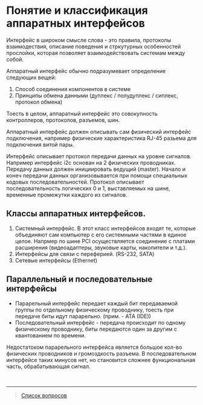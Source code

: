 # Понятие и классификация аппаратных интерфейсов

Интерфейс в широком смысле слова - это правила, протоколы взаимодествия, описание поведения и стркутурных особенностей прослойки, которая позволяет взаимодействовать системам между собой.

Аппаратный интерфейс обычно подразумевает определение следующих вещей:
1) Способ соединения компонентов в системе
2) Принципы обмена данными (дуплекс / полудуплекс / сиплекс, протокол обмена)

Тоесть в целом, аппаратный интерфейс это совокупность контроллеров, протоколов, разъемов, шин.

Аппаратный интерфейс должен описывать сам физический интерфейс подключения, например физические характеристика RJ-45 разьема для подключения витой пары.

Интерфейс описывает протокол передачи данных на уровне сигналов. Например интерфейс i2c основан на 2 физических проводниках. Передачу данных должен инициировать ведущий (master). Начало и конеч передачи данных организовывается при помощи специальных кодовых последовательностей. Протокол описывает последовательность логических 0 и 1, выставляемых на шине, временные промежутки каждого из сигналов.

## Классы аппаратных интерфейсов.

1) Системный интерфейс. В этот класс интерфейсов входят те, которые объединяют сам компьютер с его системными частями в единое целое. Напрмер по шине PCI осуществляется соединение с платами расширения (видеоадаптеры, звуковые карты, накопители и т.д.). 
2) Интерфейсы для связи с переферией. (RS-232, SATA)
3) Сетевые интерфейсы (Ethernet)

## Параллельный и последовательные интерфейсы

* Парарельный интерфейс передает каждый бит передаваемой группы по отдельному физическому проводнику, тоесть при передаче биты идут парарельно. (прим. - ATA (IDE))
* Последовательный интерфейс - передача происходит по одному физическому проводнику, биты передаются один за другим с квантованием по времени.

Недостатоком парарельного интерфейса является большое кол-во физических проводников и громоздкость разъема. В последовательном интерфейсе таких минусов нет, но становится сложнее функциональная часть, обрабатывающая сигнал.

&nbsp;
<hr>

> [Список вопросов](Вопросы_ТПП.md)